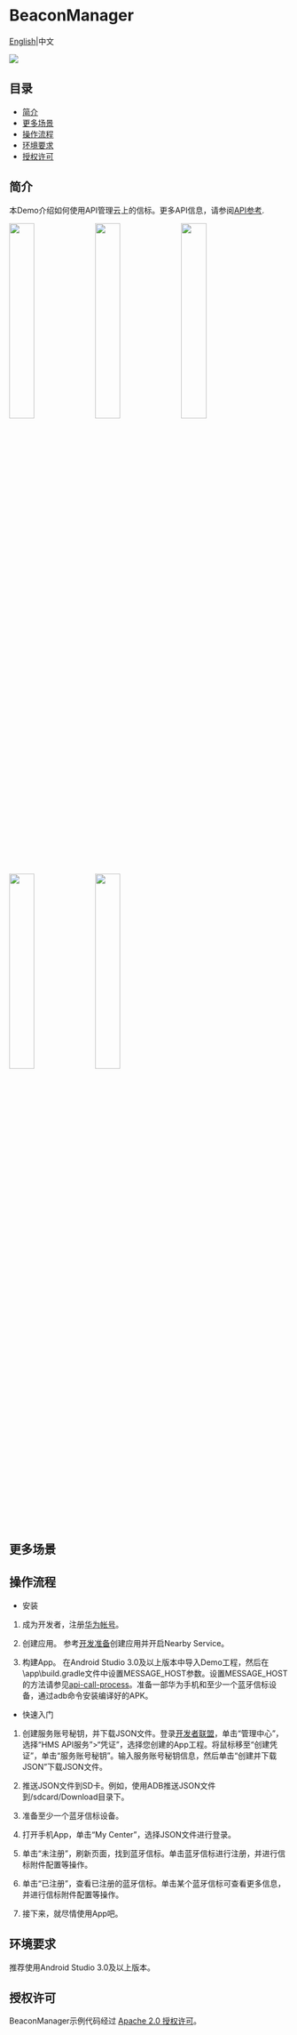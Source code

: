# BeaconManager
[English](https://github.com/HMS-Core/hms-nearby-demo/tree/master/BeaconManager)|中文

[![](https://camo.githubusercontent.com/ce1c195eb2524e4e67a2e74bf6e9619555aa0913/68747470733a2f2f696d672e736869656c64732e696f2f62616467652f446f63732d686d736775696465732d627269676874677265656e)](https://developer.huawei.com/consumer/cn/doc/development/HMSCore-Guides/introduction-0000001050040566)

## 目录
 * [简介](#简介)
 * [更多场景](#更多场景)
 * [操作流程](#操作流程)
 * [环境要求](#环境要求)
 * [授权许可](#授权许可)

## 简介
本Demo介绍如何使用API管理云上的信标。更多API信息，请参阅[API参考](https://developer.huawei.com/consumer/cn/doc/HMSCore-References/common-interface-0000001050151532).

<img src="https://github.com/HMS-Core/hms-nearby-demo/blob/master/BeaconManager/Result_1.jpg" width = 30% height = 30% /> <img src="https://github.com/HMS-Core/hms-nearby-demo/blob/master/BeaconManager/Result_2.jpg" width = 30% height = 30% /> <img src="https://github.com/HMS-Core/hms-nearby-demo/blob/master/BeaconManager/Result_3.jpg" width = 30% height = 30% />
<img src="https://github.com/HMS-Core/hms-nearby-demo/blob/master/BeaconManager/Result_4.jpg" width = 30% height = 30% /> <img src="https://github.com/HMS-Core/hms-nearby-demo/blob/master/BeaconManager/Result_5.jpg" width = 30% height = 30% />

## 更多场景


## 操作流程
* 安装
1. 成为开发者，注册[华为帐号](https://developer.huawei.com/consumer/en/)。

2. 创建应用。
参考[开发准备](https://developer.huawei.com/consumer/cn/doc/development/HMSCore-Guides/config-agc-0000001050040578)创建应用并开启Nearby Service。

3. 构建App。
在Android Studio 3.0及以上版本中导入Demo工程，然后在\app\build.gradle文件中设置MESSAGE_HOST参数。设置MESSAGE_HOST的方法请参见[api-call-process](https://developer.huawei.com/consumer/cn/doc/HMSCore-References/common-interface-0000001050151532)。准备一部华为手机和至少一个蓝牙信标设备，通过adb命令安装编译好的APK。

* 快速入门
1. 创建服务账号秘钥，并下载JSON文件。登录[开发者联盟](https://developer.huawei.com/consumer/cn/)，单击“管理中心”，选择“HMS API服务”>“凭证”，选择您创建的App工程。将鼠标移至“创建凭证”，单击“服务账号秘钥”。输入服务账号秘钥信息，然后单击“创建并下载JSON”下载JSON文件。

2. 推送JSON文件到SD卡。例如，使用ADB推送JSON文件到/sdcard/Download目录下。

3. 准备至少一个蓝牙信标设备。

4. 打开手机App，单击“My Center”，选择JSON文件进行登录。

5. 单击“未注册”，刷新页面，找到蓝牙信标。单击蓝牙信标进行注册，并进行信标附件配置等操作。

6. 单击“已注册”，查看已注册的蓝牙信标。单击某个蓝牙信标可查看更多信息，并进行信标附件配置等操作。

7. 接下来，就尽情使用App吧。

## 环境要求
推荐使用Android Studio 3.0及以上版本。

## 授权许可
BeaconManager示例代码经过 [Apache 2.0 授权许可](http://www.apache.org/licenses/LICENSE-2.0)。
